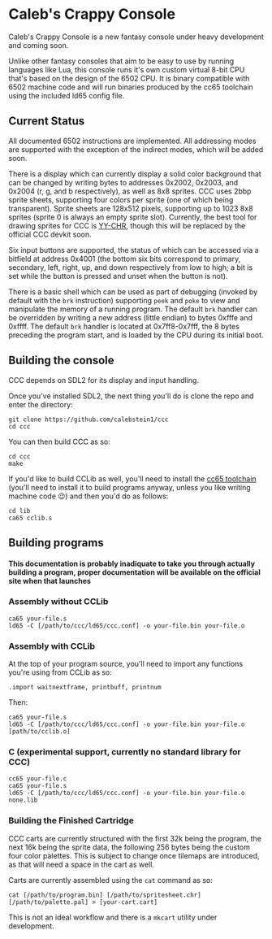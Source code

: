 # Caleb's Crappy Console

Caleb's Crappy Console is a new fantasy console under heavy development and coming soon.

Unlike other fantasy consoles that aim to be easy to use by running languages like Lua, this console runs it's own custom virtual 8-bit CPU that's based on the design of the 6502 CPU.
It is binary compatible with 6502 machine code and will run binaries produced by the cc65 toolchain using the included ld65 config file.

## Current Status

All documented 6502 instructions are implemented.
All addressing modes are supported with the exception of the indirect modes, which will be added soon.

There is a display which can currently display a solid color background that can be changed by writing bytes to addresses 0x2002, 0x2003, and 0x2004 (r, g, and b respectively), as well as 8x8 sprites.
CCC uses 2bbp sprite sheets, supporting four colors per sprite (one of which being transparent).
Sprite sheets are 128x512 pixels, supporting up to 1023 8x8 sprites (sprite 0 is always an empty sprite slot).
Currently, the best tool for drawing sprites for CCC is [YY-CHR](https://w.atwiki.jp/yychr/), though this will be replaced by the official CCC devkit soon.

Six input buttons are supported, the status of which can be accessed via a bitfield at address 0x4001 (the bottom six bits correspond to primary, secondary, left, right, up, and down respectively from low to high; a bit is set while the button is pressed and unset when the button is not).

There is a basic shell which can be used as part of debugging (invoked by default with the `brk` instruction) supporting `peek` and `poke` to view and manipulate the memory of a running program.
The default `brk` handler can be overridden by writing a new address (little endian) to bytes 0xfffe and 0xffff.
The default `brk` handler is located at 0x7ff8-0x7fff, the 8 bytes preceding the program start, and is loaded by the CPU during its initial boot.

## Building the console

CCC depends on SDL2 for its display and input handling.

Once you've installed SDL2, the next thing you'll do is clone the repo and enter the directory:

```
git clone https://github.com/calebstein1/ccc
cd ccc
```

You can then build CCC as so:

```
cd ccc
make
```

If you'd like to build CCLib as well, you'll need to install the [cc65 toolchain](https://cc65.github.io/) (you'll need to install it to build programs anyway, unless you like writing machine code 😉) and then you'd do as follows:

```
cd lib
ca65 cclib.s
```

## Building programs

#### This documentation is probably inadiquate to take you through actually building a program, proper documentation will be available on the official site when that launches

### Assembly without CCLib

```
ca65 your-file.s
ld65 -C [/path/to/ccc/ld65/ccc.conf] -o your-file.bin your-file.o
```

### Assembly with CCLib

At the top of your program source, you'll need to import any functions you're using from CCLib as so:

```
.import waitnextframe, printbuff, printnum
```

Then:

```
ca65 your-file.s
ld65 -C [/path/to/ccc/ld65/ccc.conf] -o your-file.bin your-file.o [path/to/cclib.o]
```

### C (experimental support, currently no standard library for CCC)

```
cc65 your-file.c
ca65 your-file.s
ld65 -C [/path/to/ccc/ld65/ccc.conf] -o your-file.bin your-file.o none.lib
```

### Building the Finished Cartridge

CCC carts are currently structured with the first 32k being the program, the next 16k being the sprite data, the following 256 bytes being the custom four color palettes.
This is subject to change once tilemaps are introduced, as that will need a space in the cart as well.

Carts are currently assembled using the `cat` command as so:

```
cat [/path/to/program.bin] [/path/to/spritesheet.chr] [/path/to/palette.pal] > [your-cart.cart]
```

This is not an ideal workflow and there is a `mkcart` utility under development.
